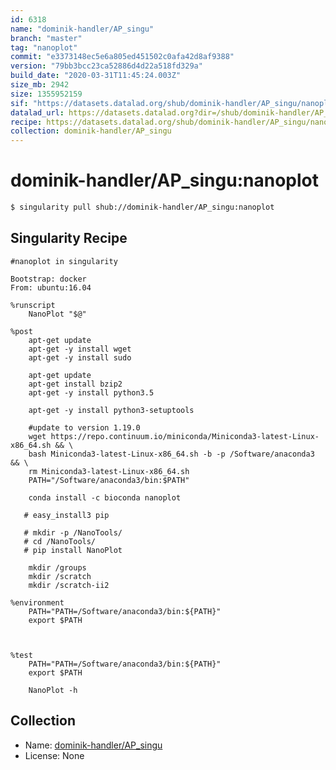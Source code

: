 ```yaml
---
id: 6318
name: "dominik-handler/AP_singu"
branch: "master"
tag: "nanoplot"
commit: "e3373148ec5e6a805ed451502c0afa42d8af9388"
version: "79bb3bcc23ca52886d4d22a518fd329a"
build_date: "2020-03-31T11:45:24.003Z"
size_mb: 2942
size: 1355952159
sif: "https://datasets.datalad.org/shub/dominik-handler/AP_singu/nanoplot/2020-03-31-e3373148-79bb3bcc/79bb3bcc23ca52886d4d22a518fd329a.simg"
datalad_url: https://datasets.datalad.org?dir=/shub/dominik-handler/AP_singu/nanoplot/2020-03-31-e3373148-79bb3bcc/
recipe: https://datasets.datalad.org/shub/dominik-handler/AP_singu/nanoplot/2020-03-31-e3373148-79bb3bcc/Singularity
collection: dominik-handler/AP_singu
---
```


# dominik-handler/AP_singu:nanoplot

```bash
$ singularity pull shub://dominik-handler/AP_singu:nanoplot
```

## Singularity Recipe

```singularity
#nanoplot in singularity

Bootstrap: docker
From: ubuntu:16.04

%runscript
    NanoPlot "$@"

%post
    apt-get update
    apt-get -y install wget
    apt-get -y install sudo

    apt-get update
    apt-get install bzip2
    apt-get -y install python3.5
 
    apt-get -y install python3-setuptools
    
    #update to version 1.19.0
    wget https://repo.continuum.io/miniconda/Miniconda3-latest-Linux-x86_64.sh && \
    bash Miniconda3-latest-Linux-x86_64.sh -b -p /Software/anaconda3 && \
    rm Miniconda3-latest-Linux-x86_64.sh
    PATH="/Software/anaconda3/bin:$PATH"
    
    conda install -c bioconda nanoplot
    
   # easy_install3 pip

   # mkdir -p /NanoTools/
   # cd /NanoTools/
   # pip install NanoPlot
    
    mkdir /groups
    mkdir /scratch
    mkdir /scratch-ii2

%environment
    PATH="PATH=/Software/anaconda3/bin:${PATH}"
    export $PATH



%test
    PATH="PATH=/Software/anaconda3/bin:${PATH}"
    export $PATH

    NanoPlot -h
```

## Collection

 - Name: [dominik-handler/AP_singu](https://github.com/dominik-handler/AP_singu)
 - License: None

